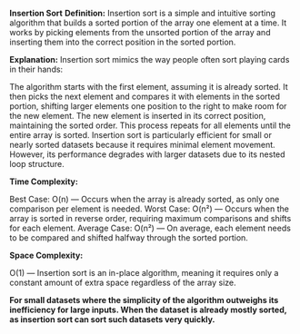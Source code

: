 **Insertion Sort**
**Definition:**
Insertion sort is a simple and intuitive sorting algorithm that builds a sorted portion of the array one element at a time. It works by picking elements from the unsorted portion of the array and inserting them into the correct position in the sorted portion.

**Explanation:**
Insertion sort mimics the way people often sort playing cards in their hands:

The algorithm starts with the first element, assuming it is already sorted.
It then picks the next element and compares it with elements in the sorted portion, shifting larger elements one position to the right to make room for the new element.
The new element is inserted in its correct position, maintaining the sorted order.
This process repeats for all elements until the entire array is sorted.
Insertion sort is particularly efficient for small or nearly sorted datasets because it requires minimal element movement. However, its performance degrades with larger datasets due to its nested loop structure.

**Time Complexity:**

Best Case: O(n) — Occurs when the array is already sorted, as only one comparison per element is needed.
Worst Case: O(n²) — Occurs when the array is sorted in reverse order, requiring maximum comparisons and shifts for each element.
Average Case: O(n²) — On average, each element needs to be compared and shifted halfway through the sorted portion.

**Space Complexity:**

O(1) — Insertion sort is an in-place algorithm, meaning it requires only a constant amount of extra space regardless of the array size.


**For small datasets where the simplicity of the algorithm outweighs its inefficiency for large inputs.
When the dataset is already mostly sorted, as insertion sort can sort such datasets very quickly.**
